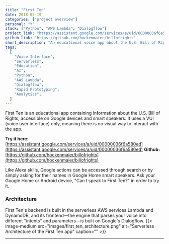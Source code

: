 ```yaml
---
title: "First Ten"
date: 2018-05-19
categories: ["project overview"]
personal: "Y"
stack: ["Python", "AWS Lambda", "Dialogflow"]
project_link: "https://assistant.google.com/services/a/uid/00000036f6a580ed"
github_link: "https://github.com/hockenmaier/billofrights"
short_description: "An educational voice app about the U.S. Bill of Rights, accessible on Google devices and smart speakers."
tags:
  [
    "Voice Interface",
    "Serverless",
    "Education",
    "AI",
    "Python",
    "AWS Lambda",
    "Dialogflow",
    "Rapid Prototyping",
    "Analytics",
  ]
---
```


First Ten is an educational app containing information about the U.S. Bill of Rights, accessible on Google devices and smart speakers. It uses a VUI (voice user interface) only, meaning there is no visual way to interact with the app.

**Try it here:** [https://assistant.google.com/services/a/uid/00000036f6a580ed](https://assistant.google.com/services/a/uid/00000036f6a580ed)
**Github:** [https://github.com/hockenmaier/billofrights](https://github.com/hockenmaier/billofrights)

Like Alexa skills, Google actions can be accessed through search or by simply asking for their names in Google Home smart speakers. Ask your Google Home or Android device, "Can I speak to First Ten?" in order to try it.

### Architecture

First Ten's backend is built in the serverless AWS services Lambda and DynamoDB, and its frontend—the engine that parses your voice into different "intents" and parameters—is built on Google's Dialogflow.
{{< image-medium
    src="images/first_ten_architecture.png"
    alt="Serverless Architecture of the First Ten app"
    caption="" >}}

---
